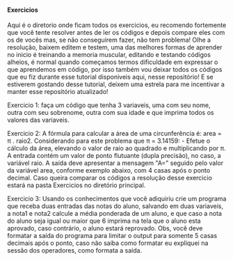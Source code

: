 <h4>Exercicios</h4>

Aqui é o diretorio onde ficam todos os exercicios, eu recomendo fortemente que você tente resolver antes de ler os códigos e depois compare eles com os de vocês mas, se não conseguirem fazer, não tem problema! Olhe a resolução, baixem editem e testem, uma das melhores formas de aprender no inicio é treinando a memoria muscular, editando e testando códigos alheios, é normal quando começamos termos dificuldade em expressar o que aprendemos em código, por isso também vou deixar todos os códigos que eu fiz durante esse tutorial disponiveis aqui, nesse repositório! E se estiverem gostando desse tutorial, deixem uma estrela para me incentivar a manter esse repositório atualizado!

Exercicio 1: faça um código que tenha 3 variaveis, uma com seu nome, outra com seu sobrenome, outra com sua idade e que imprima todos os valores das variaveis.

Exercicio 2: A fórmula para calcular a área de uma circunferência é: area = π . raio2. Considerando para este problema que π = 3.14159: - Efetue o cálculo da área, elevando o valor de raio ao quadrado e multiplicando por π. A entrada contém um valor de ponto flutuante (dupla precisão), no caso, a variável raio. A saída deve apresentar a mensagem "A=" seguido pelo valor da variável area, conforme exemplo abaixo, com 4 casas após o ponto decimal. Caso queira comparar os códigos a resolução desse exercicio estará na pasta Exercicios no diretório principal.

Exercicio 3: Usando os conhecimentos que você adiquiriu crie um programa que receba duas entradas das notas do aluno, salvando em duas variaveis, a nota1 e nota2 calcule a média ponderada de um aluno, e que caso a nota do aluno seja igual ou maior que 6 imprima na tela que o aluno esta aprovado, caso contrário, o aluno estará reprovado. Obs, você deve formatar a saída do programa para limitar o output para somente 5 casas decimais após o ponto, caso não saiba como formatar eu expliquei na sessão dos operadores, como formata a saída.
